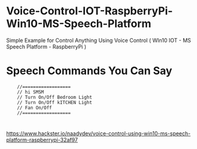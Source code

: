 # Voice-Control-IOT-RaspberryPi-Win10-MS-Speech-Platform
Simple Example for Control Anything Using Voice Control ( WIn10 IOT - MS Speech Platform - RaspberryPi )

 #   Speech Commands You Can Say  
        //==================        
        // hi SMSM
        // Turn On/Off Bedroom Light
        // Turn On/Off kITCHEN Light
        // Fan On/Off       
        //================== 
#

https://www.hackster.io/naadydev/voice-control-using-win10-ms-speech-platform-raspberrypi-32af97 
